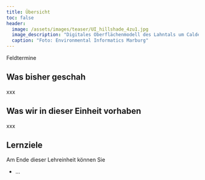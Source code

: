 ```yaml
---
title: Übersicht
toc: false
header:
  image: /assets/images/teaser/UI_hillshade_4zu1.jpg
  image_description: "Digitales Oberflächenmodell des Lahntals um Caldern"
  caption: "Foto: Environmental Informatics Marburg"
---
```

Feldtermine
<!--more-->

## Was bisher geschah
xxx

## Was wir in dieser Einheit vorhaben
xxx

## Lernziele
Am Ende dieser Lehreinheit können Sie
* ...
